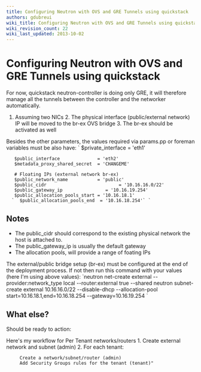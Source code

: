 ```yaml
---
title: Configuring Neutron with OVS and GRE Tunnels using quickstack
authors: gdubreui
wiki_title: Configuring Neutron with OVS and GRE Tunnels using quickstack
wiki_revision_count: 22
wiki_last_updated: 2013-10-02
---
```


# Configuring Neutron with OVS and GRE Tunnels using quickstack

For now, quickstack neutron-controller is doing only GRE, it will therefore manage all the tunnels between the controller and the networker automatically.

1. Assuming two NICs 2. The physical interface (public/external network) IP will be moved to the br-ex OVS bridge 3. The br-ex should be activated as well

Besides the other parameters, the values required via params.pp or foreman variables must be also have: \` $private_interface = 'eth1'

       $public_interface              = 'eth2'
       $metadata_proxy_shared_secret  = 'CHANGEME'

       # Floating IPs (external network br-ex)
       $public_network_name           = 'public'
       $public_cidr                           = '10.16.16.0/22'
       $public_gateway_ip                = '10.16.19.254'
       $public_allocation_pools_start = '10.16.18.1'
      `  $public_allocation_pools_end  = '10.16.18.254'` `

## Notes

*   The public_cidr should correspond to the existing physical network the host is attached to.
*   The public_gateway_ip is usually the default gateway
*   The allocation pools, will provide a range of foating IPs

The external/public bridge setup (br-ex) must be configured at the end of the deployment process. If not then run this command with your values (here I'm using above values): \`neutron net-create external --provider:network_type local --router:external true --shared neutron subnet-create external 10.16.16.0/22 --disable-dhcp --allocation-pool start=10.16.18.1,end=10.16.18.254 --gateway=10.16.19.254 \`

## What else?

Should be ready to action:

Here's my workflow for Per Tenant networks/routers 1. Create external network and subnet (admin) 2. For each tenant:

         Create a network/subnet/router (admin)
         Add Security Groups rules for the tenant (tenant)"
